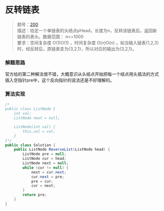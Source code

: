 # 反转链表

> 题号：[200](https://www.nowcoder.com/practice/75e878df47f24fdc9dc3e400ec6058ca)\
> 描述：给定一个单链表的头结点pHead，长度为n，反转该链表后，返回新链表的表头。数据范围： n<=1000\
> 要求：空间复杂度 O(1)O(1) ，时间复杂度 O(n)O(n) 。如当输入链表{1,2,3}时，经反转后，原链表变为{3,2,1}，所以对应的输出为{3,2,1}。

### 解题思路

官方给的第二种解法很不错，大概意识从头结点开始把每一个结点用头插法的方式插入空指针pre中，这个反向指针的说法还是不好理解的。

### 算法实现

```java
/*
public class ListNode {
    int val;
    ListNode next = null;

    ListNode(int val) {
        this.val = val;
    }
}*/
public class Solution {
    public ListNode ReverseList(ListNode head) {
        ListNode pre = null;
        ListNode cur = head;
        ListNode next = null;
        while (cur != null) {
            next = cur.next;
            cur.next = pre;
            pre = cur;
            cur = next;
        }
        return pre;
    }
}
```
